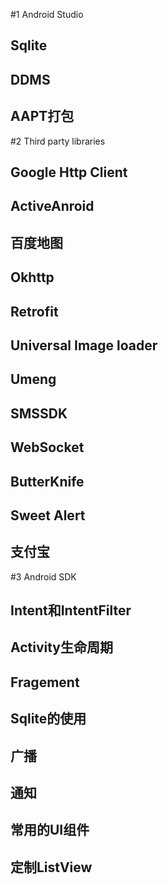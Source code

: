 ﻿#1 Android Studio
##  Sqlite
##  DDMS
##  AAPT打包

#2 Third party libraries
##  Google Http Client
##  ActiveAnroid
##  百度地图
##  Okhttp
##  Retrofit
##  Universal Image loader
##  Umeng
##  SMSSDK
##  WebSocket
##  ButterKnife
##  Sweet Alert
##  支付宝

#3 Android SDK
##  Intent和IntentFilter
##  Activity生命周期
##  Fragement
##  Sqlite的使用
##  广播
##  通知
##  常用的UI组件
##  定制ListView